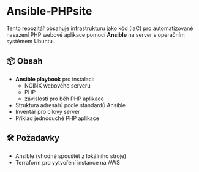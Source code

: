 # Ansible-PHPsite

Tento repozitář obsahuje infrastrukturu jako kód (IaC) pro automatizované nasazení PHP webové aplikace pomocí **Ansible** na server s operačním systémem Ubuntu.

## 📦 Obsah

- **Ansible playbook** pro instalaci:
  - NGINX webového serveru
  - PHP
  - závislostí pro běh PHP aplikace
- Struktura adresářů podle standardů Ansible
- Inventář pro cílový server
- Příklad jednoduché PHP aplikace

## 🛠️ Požadavky

- Ansible (vhodné spouštět z lokálního stroje)
- Terraform pro vytvoření instance na AWS

